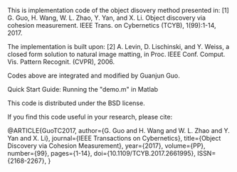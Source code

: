 This is implementation code of the object disovery method presented in:
[1] G. Guo, H. Wang, W. L. Zhao, Y. Yan, and X. Li. Object discovery via cohesion measurement. IEEE Trans. on Cybernetics (TCYB), 1(99):1-14, 2017.

The implementation is built upon:
[2] A. Levin, D. Lischinski, and Y. Weiss, a closed form solution to natural image matting, in Proc. IEEE Conf. Comput. Vis. Pattern Recognit.
(CVPR), 2006.


Codes above are integrated and modified by Guanjun Guo.

Quick Start Guide:
Running the "demo.m" in Matlab


This code is distributed under the BSD license.

If you find this code useful in your research, please cite:

@ARTICLE{GuoTC2017, 
author={G. Guo and H. Wang and W. L. Zhao and Y. Yan and X. Li}, 
journal={IEEE Transactions on Cybernetics}, 
title={Object Discovery via Cohesion Measurement}, 
year={2017}, 
volume={PP}, 
number={99}, 
pages={1-14}, 
doi={10.1109/TCYB.2017.2661995}, 
ISSN={2168-2267}, 
}






